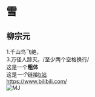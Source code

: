 # 雪  
## 柳宗元  
1.千山鸟飞绝，<br>
3.万径人踪灭。/至少两个空格换行/  
这是一个**粗体**<br>
这是*一个*链接[b站](https://www.bilibili.com/)  
<https://www.bilibili.com/>  
![MJ](https://iknow-pic.cdn.bcebos.com/91ef76c6a7efce1b3a09258da151f3deb48f6553)
